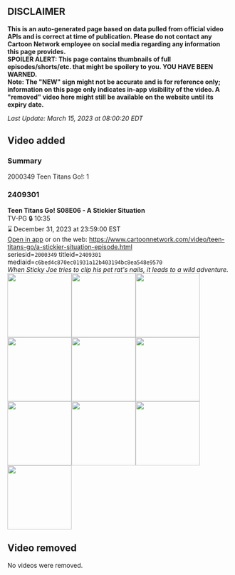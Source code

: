 ## DISCLAIMER
**This is an auto-generated page based on data pulled from official video APIs and is correct at time of publication. Please do not contact any Cartoon Network employee on social media regarding any information this page provides.**  
**SPOILER ALERT: This page contains thumbnails of full episodes/shorts/etc. that might be spoilery to you. YOU HAVE BEEN WARNED.**  
**Note: The "NEW" sign might not be accurate and is for reference only; information on this page only indicates in-app visibility of the video. A "removed" video here might still be available on the website until its expiry date.**  

_Last Update: March 15, 2023 at 08:00:20 EDT_
## Video added
### Summary
2000349 Teen Titans Go!: 1  
### 2409301
**Teen Titans Go! S08E06 - A Stickier Situation**  
TV-PG 🔒 10:35  
⌛ December 31, 2023 at 23:59:00 EST  
[Open in app](https://cnvideo.sercomkc.org/redirector.html?type=cnapp&seriesid=2000349&titleid=2409301&mediaid=c6bed4c870ec01931a12b403194bc8ea548e9570) or on the web: https://www.cartoonnetwork.com/video/teen-titans-go/a-stickier-situation-episode.html  
seriesid=`2000349` titleid=`2409301` mediaid=`c6bed4c870ec01931a12b403194bc8ea548e9570`  
_When Sticky Joe tries to clip his pet rat's nails, it leads to a wild adventure._  
<a href="https://s3.amazonaws.com/cartoonorchestrator/2409301_001_1280x720.jpg"><img src="https://s3.amazonaws.com/cartoonorchestrator/2409301_001_640x360.jpg" height="144px" /></a><a href="https://s3.amazonaws.com/cartoonorchestrator/2409301_002_1280x720.jpg"><img src="https://s3.amazonaws.com/cartoonorchestrator/2409301_002_640x360.jpg" height="144px" /></a><a href="https://s3.amazonaws.com/cartoonorchestrator/2409301_003_1280x720.jpg"><img src="https://s3.amazonaws.com/cartoonorchestrator/2409301_003_640x360.jpg" height="144px" /></a><a href="https://s3.amazonaws.com/cartoonorchestrator/2409301_004_1280x720.jpg"><img src="https://s3.amazonaws.com/cartoonorchestrator/2409301_004_640x360.jpg" height="144px" /></a><a href="https://s3.amazonaws.com/cartoonorchestrator/2409301_005_1280x720.jpg"><img src="https://s3.amazonaws.com/cartoonorchestrator/2409301_005_640x360.jpg" height="144px" /></a><a href="https://s3.amazonaws.com/cartoonorchestrator/2409301_006_1280x720.jpg"><img src="https://s3.amazonaws.com/cartoonorchestrator/2409301_006_640x360.jpg" height="144px" /></a><a href="https://s3.amazonaws.com/cartoonorchestrator/2409301_007_1280x720.jpg"><img src="https://s3.amazonaws.com/cartoonorchestrator/2409301_007_640x360.jpg" height="144px" /></a><a href="https://s3.amazonaws.com/cartoonorchestrator/2409301_008_1280x720.jpg"><img src="https://s3.amazonaws.com/cartoonorchestrator/2409301_008_640x360.jpg" height="144px" /></a><a href="https://s3.amazonaws.com/cartoonorchestrator/2409301_009_1280x720.jpg"><img src="https://s3.amazonaws.com/cartoonorchestrator/2409301_009_640x360.jpg" height="144px" /></a><a href="https://s3.amazonaws.com/cartoonorchestrator/2409301_010_1280x720.jpg"><img src="https://s3.amazonaws.com/cartoonorchestrator/2409301_010_640x360.jpg" height="144px" /></a>
## Video removed
No videos were removed.  
